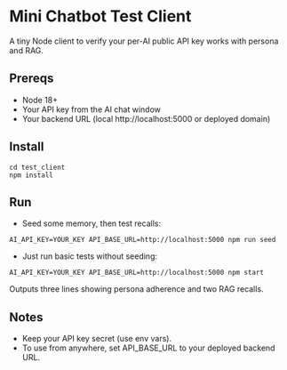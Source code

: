 # Mini Chatbot Test Client

A tiny Node client to verify your per-AI public API key works with persona and RAG.

## Prereqs
- Node 18+
- Your API key from the AI chat window
- Your backend URL (local http://localhost:5000 or deployed domain)

## Install
```
cd test_client
npm install
```

## Run
- Seed some memory, then test recalls:
```
AI_API_KEY=YOUR_KEY API_BASE_URL=http://localhost:5000 npm run seed
```

- Just run basic tests without seeding:
```
AI_API_KEY=YOUR_KEY API_BASE_URL=http://localhost:5000 npm start
```

Outputs three lines showing persona adherence and two RAG recalls.

## Notes
- Keep your API key secret (use env vars).
- To use from anywhere, set API_BASE_URL to your deployed backend URL.
